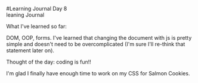 #Learning Journal Day 8  
leaning Journal  

What I've learned so far:  

DOM, OOP, forms. I've learned that changing the document with js is pretty simple and doesn't need to be overcomplicated (I'm sure I'll re-think that statement later on).

Thought of the day: coding is fun!!

I'm glad I finally have enough time to work on my CSS for Salmon Cookies.
